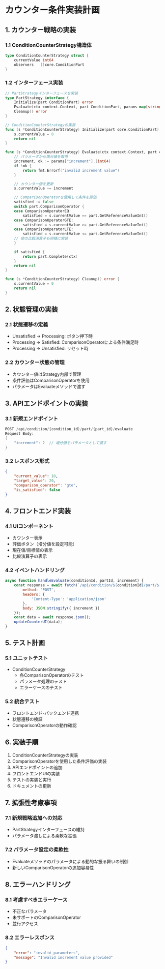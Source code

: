 # カウンター条件実装計画

## 1. カウンター戦略の実装

### 1.1 ConditionCounterStrategy構造体
```go
type ConditionCounterStrategy struct {
    currentValue int64
    observers   []core.ConditionPart
}
```

### 1.2 インターフェース実装
```go
// PartStrategyインターフェースを実装
type PartStrategy interface {
    Initialize(part ConditionPart) error
    Evaluate(ctx context.Context, part ConditionPart, params map[string]interface{}) error
    Cleanup() error
}

// ConditionCounterStrategyの実装
func (s *ConditionCounterStrategy) Initialize(part core.ConditionPart) error {
    s.currentValue = 0
    return nil
}

func (s *ConditionCounterStrategy) Evaluate(ctx context.Context, part core.ConditionPart, params map[string]interface{}) error {
    // パラメータから増分値を取得
    increment, ok := params["increment"].(int64)
    if !ok {
        return fmt.Errorf("invalid increment value")
    }

    // カウンター値を更新
    s.currentValue += increment

    // ComparisonOperatorを使用して条件を評価
    satisfied := false
    switch part.ComparisonOperator {
    case ComparisonOperatorEQ:
        satisfied = s.currentValue == part.GetReferenceValueInt()
    case ComparisonOperatorGTE:
        satisfied = s.currentValue >= part.GetReferenceValueInt()
    case ComparisonOperatorLTE:
        satisfied = s.currentValue <= part.GetReferenceValueInt()
    // 他の比較演算子も同様に実装
    }

    if satisfied {
        return part.Complete(ctx)
    }
    return nil
}

func (s *ConditionCounterStrategy) Cleanup() error {
    s.currentValue = 0
    return nil
}
```

## 2. 状態管理の実装

### 2.1 状態遷移の定義
- Unsatisfied → Processing: ボタン押下時
- Processing → Satisfied: ComparisonOperatorによる条件満足時
- Processing → Unsatisfied: リセット時

### 2.2 カウンター状態の管理
- カウンター値はStrategy内部で管理
- 条件評価はComparisonOperatorを使用
- パラメータはEvaluateメソッドで渡す

## 3. APIエンドポイントの実装

### 3.1 新規エンドポイント
```go
POST /api/condition/{condition_id}/part/{part_id}/evaluate
Request Body:
{
    "increment": 2  // 増分値をパラメータとして渡す
}
```

### 3.2 レスポンス形式
```json
{
    "current_value": 10,
    "target_value": 20,
    "comparison_operator": "gte",
    "is_satisfied": false
}
```

## 4. フロントエンド実装

### 4.1 UIコンポーネント
- カウンター表示
- 評価ボタン（増分値を設定可能）
- 現在値/目標値の表示
- 比較演算子の表示

### 4.2 イベントハンドリング
```javascript
async function handleEvaluate(conditionId, partId, increment) {
    const response = await fetch(`/api/condition/${conditionId}/part/${partId}/evaluate`, {
        method: 'POST',
        headers: {
            'Content-Type': 'application/json'
        },
        body: JSON.stringify({ increment })
    });
    const data = await response.json();
    updateCounterUI(data);
}
```

## 5. テスト計画

### 5.1 ユニットテスト
- ConditionCounterStrategy
  - 各ComparisonOperatorのテスト
  - パラメータ処理のテスト
  - エラーケースのテスト

### 5.2 統合テスト
- フロントエンド-バックエンド連携
- 状態遷移の検証
- ComparisonOperatorの動作確認

## 6. 実装手順

1. ConditionCounterStrategyの実装
2. ComparisonOperatorを使用した条件評価の実装
3. APIエンドポイントの追加
4. フロントエンドUIの実装
5. テストの実装と実行
6. ドキュメントの更新

## 7. 拡張性考慮事項

### 7.1 新規戦略追加への対応
- PartStrategyインターフェースの維持
- パラメータ渡しによる柔軟な拡張

### 7.2 パラメータ設定の柔軟性
- Evaluateメソッドのパラメータによる動的な振る舞いの制御
- 新しいComparisonOperatorの追加容易性

## 8. エラーハンドリング

### 8.1 考慮すべきエラーケース
- 不正なパラメータ
- 未サポートのComparisonOperator
- 並行アクセス

### 8.2 エラーレスポンス
```json
{
    "error": "invalid_parameters",
    "message": "Invalid increment value provided"
}